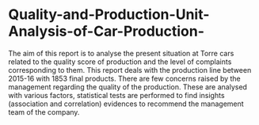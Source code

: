 # Quality-and-Production-Unit-Analysis-of-Car-Production-
The aim of this report is to analyse the present situation at Torre cars related to the quality score of production and the level of complaints corresponding to them. This report deals with the production line between 2015-16 with 1853 final products. There are few concerns raised by the management regarding the quality of the production. These are analysed with various factors, statistical tests are performed to find insights (association and correlation) evidences to recommend the management team of the company.
